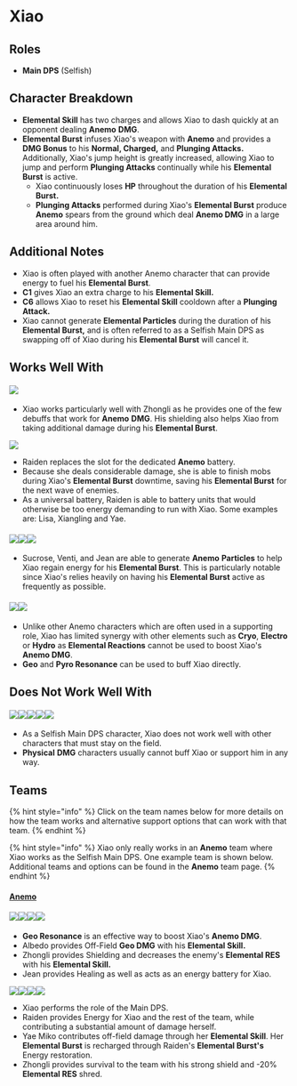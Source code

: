 # Xiao

## Roles

* **Main DPS** (Selfish)

## Character Breakdown

* **Elemental Skill** has two charges and allows Xiao to dash quickly at an opponent dealing **Anemo** **DMG**.
* **Elemental Burst** infuses Xiao's weapon with **Anemo** and provides a **DMG Bonus** to his **Normal, Charged,** and **Plunging Attacks.** Additionally, Xiao's jump height is greatly increased, allowing Xiao to jump and perform **Plunging Attacks** continually while his **Elemental Burst** is active.
  * Xiao continuously loses **HP** throughout the duration of his **Elemental Burst.**
  * **Plunging Attacks** performed during Xiao's **Elemental Burst** produce **Anemo** spears from the ground which deal **Anemo DMG** in a large area around him.

## **Additional Notes**

* Xiao is often played with another Anemo character that can provide energy to fuel his **Elemental Burst**.
* **C1** gives Xiao an extra charge to his **Elemental Skill.**
* **C6** allows Xiao to reset his **Elemental Skill** cooldown after a **Plunging Attack.**
* Xiao cannot generate **Elemental Particles** during the duration of his **Elemental Burst,** and is often referred to as a Selfish Main DPS as swapping off of Xiao during his **Elemental Burst** will cancel it.

## Works Well With

#### ![](../../.gitbook/assets/ui\_avataricon\_zhongli.png)

* Xiao works particularly well with Zhongli as he provides one of the few debuffs that work for **Anemo** **DMG**. His shielding also helps Xiao from taking additional damage during his **Elemental Burst**.

![](../../.gitbook/assets/ui\_avataricon\_raiden\_shougun.png)

* Raiden replaces the slot for the dedicated **Anemo** battery.
* Because she deals considerable damage, she is able to finish mobs during Xiao's **Elemental Burst** downtime, saving his **Elemental Burst** for the next wave of enemies.
* As a universal battery, Raiden is able to battery units that would otherwise be too energy demanding to run with Xiao. Some examples are: Lisa, Xiangling and Yae.

#### ![](../../.gitbook/assets/ui\_avataricon\_sucrose.png)![](../../.gitbook/assets/ui\_avataricon\_venti.png)![](../../.gitbook/assets/ui\_avataricon\_jean.png)

* Sucrose, Venti, and Jean are able to generate **Anemo** **Particles** to help Xiao regain energy for his **Elemental Burst**. This is particularly notable since Xiao's relies heavily on having his **Elemental Burst** active as frequently as possible.

#### ![](../../.gitbook/assets/Element\_Geo.webp)![](../../.gitbook/assets/Element\_Pyro.webp)

* Unlike other Anemo characters which are often used in a supporting role, Xiao has limited synergy with other elements such as **Cryo**, **Electro** or **Hydro** as **Elemental Reactions** cannot be used to boost Xiao's **Anemo DMG**.
* **Geo** and **Pyro Resonance** can be used to buff Xiao directly.

## Does Not Work Well With

#### ![](../../.gitbook/assets/ui\_avataricon\_hutao.png)![](../../.gitbook/assets/ui\_avataricon\_keqing.png)![](../../.gitbook/assets/ui\_avataricon\_tartaglia.png)![](../../.gitbook/assets/ui\_avataricon\_eula.png)![](../../.gitbook/assets/ui\_avataricon\_razor.png)

* As a Selfish Main DPS character, Xiao does not work well with other characters that must stay on the field.
* **Physical** **DMG** characters usually cannot buff Xiao or support him in any way.

## Teams

{% hint style="info" %}
Click on the team names below for more details on how the team works and alternative support options that can work with that team.
{% endhint %}

{% hint style="info" %}
Xiao only really works in an **Anemo** team where Xiao works as the Selfish Main DPS. One example team is shown below. Additional teams and options can be found in the **Anemo** team page.
{% endhint %}

#### [Anemo](../../teams/anemo.md)

#### ![](../../.gitbook/assets/ui\_avataricon\_xiao.png)![](../../.gitbook/assets/ui\_avataricon\_albedo.png)![](../../.gitbook/assets/ui\_avataricon\_zhongli.png)![](../../.gitbook/assets/ui\_avataricon\_jean.png)

* **Geo Resonance** is an effective way to boost Xiao's **Anemo DMG**.
* Albedo provides Off-Field **Geo DMG** with his **Elemental Skill.**
* Zhongli provides Shielding and decreases the enemy's **Elemental RES** with his **Elemental Skill.**
* Jean provides Healing as well as acts as an energy battery for Xiao.

![](../../.gitbook/assets/ui\_avataricon\_xiao.png)![](../../.gitbook/assets/ui\_avataricon\_raiden\_shougun.png)![](../../.gitbook/assets/ui\_avataricon\_yae.png)![](../../.gitbook/assets/ui\_avataricon\_zhongli.png)

* Xiao performs the role of the Main DPS.
* Raiden provides Energy for Xiao and the rest of the team, while contributing a substantial amount of damage herself.
* Yae Miko contributes off-field damage through her **Elemental Skill**. Her **Elemental Burst** is recharged through Raiden's **Elemental Burst's** Energy restoration.
* Zhongli provides survival to the team with his strong shield and -20% **Elemental RES** shred.
